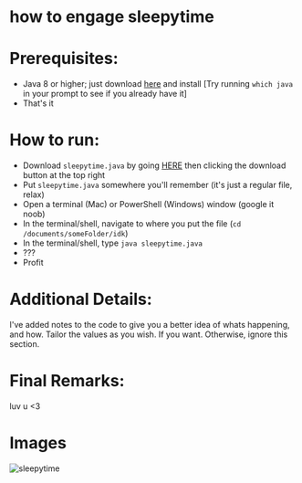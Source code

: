 # how to engage sleepytime

# Prerequisites:
- Java 8 or higher; just download [here](https://www.oracle.com/java/technologies/downloads/) and install [Try running `which java` in your prompt to see if you already have it]
- That's it

# How to run:
- Download `sleepytime.java` by going [HERE](https://github.com/Z41N/sleepytime/blob/main/sleepytime.java) then clicking the download button at the top right
- Put `sleepytime.java` somewhere you'll remember (it's just a regular file, relax)
- Open a terminal (Mac) or PowerShell (Windows) window (google it noob)
- In the terminal/shell, navigate to where you put the file (`cd /documents/someFolder/idk`)
- In the terminal/shell, type `java sleepytime.java`
- ???
- Profit

# Additional Details:
I've added notes to the code to give you a better idea of whats happening, and how. Tailor the values as you wish. If you want. Otherwise, ignore this section.

# Final Remarks:
luv u <3

# Images

![sleepytime](https://markdownlivepreview.com/image/sample.png "sleepytime")
